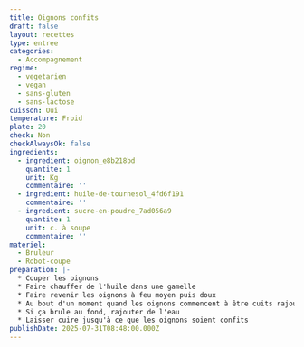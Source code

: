 ```yaml
---
title: Oignons confits
draft: false
layout: recettes
type: entree
categories:
  - Accompagnement
regime:
  - vegetarien
  - vegan
  - sans-gluten
  - sans-lactose
cuisson: Oui
temperature: Froid
plate: 20
check: Non
checkAlwaysOk: false
ingredients:
  - ingredient: oignon_e8b218bd
    quantite: 1
    unit: Kg
    commentaire: ''
  - ingredient: huile-de-tournesol_4fd6f191
    commentaire: ''
  - ingredient: sucre-en-poudre_7ad056a9
    quantite: 1
    unit: c. à soupe
    commentaire: ''
materiel:
  - Bruleur
  - Robot-coupe
preparation: |-
  * Couper les oignons
  * Faire chauffer de l'huile dans une gamelle
  * Faire revenir les oignons à feu moyen puis doux
  * Au bout d'un moment quand les oignons commencent à être cuits rajouter le sucre
  * Si ça brule au fond, rajouter de l'eau
  * Laisser cuire jusqu'à ce que les oignons soient confits
publishDate: 2025-07-31T08:48:00.000Z
---
```


